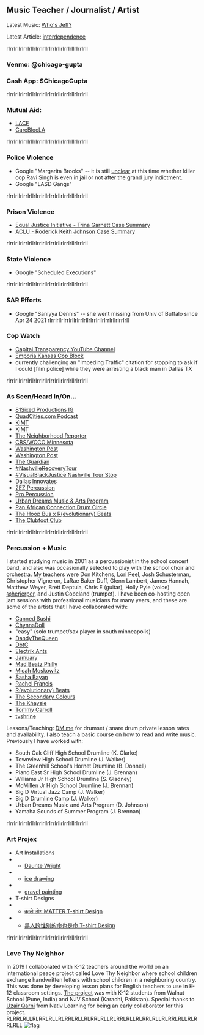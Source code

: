 ## Music Teacher / Journalist / Artist 

Latest Music: [Who's Jeff?](https://soundcloud.com/user-564203548/whos-jeff)

Latest Article: [interdependence](https://chicagogupta.medium.com/interdependence-955a475f322a)

rlrrlrllrlrrlrllrlrrlrllrlrrlrllrlrrlrllrlrrlrll
### Venmo: @chicago-gupta 
### Cash App: $ChicagoGupta

rlrrlrllrlrrlrllrlrrlrllrlrrlrllrlrrlrllrlrrlrll
### Mutual Aid: 
+ [LACF](https://linktr.ee/lacommunityfridge)
+ [CareBlocLA](https://www.instagram.com/careblocla/)

rlrrlrllrlrrlrllrlrrlrllrlrrlrllrlrrlrllrlrrlrll
### Police Violence
+ Google "Margarita Brooks" -- it is still [unclear](https://twitter.com/ChicagoGupta/status/1393246301077262338?s=20) at this time whether killer cop Ravi Singh is even in jail or not after the grand jury indictment.
+ Google "LASD Gangs"

rlrrlrllrlrrlrllrlrrlrllrlrrlrllrlrrlrllrlrrlrll
### Prison Violence
+ [Equal Justice Initiative - Trina Garnett Case Summary](https://eji.org/cases/trina-garnett/)
+ [ACLU - Roderick Keith Johnson Case Summary](https://www.prisonlegalnews.org/news/2006/sep/15/sexually-abused-texas-prisoner-loses-federal-lawsuit-returns-to-prison/)


rlrrlrllrlrrlrllrlrrlrllrlrrlrllrlrrlrllrlrrlrll
### State Violence
+ Google "Scheduled Executions"


rlrrlrllrlrrlrllrlrrlrllrlrrlrllrlrrlrllrlrrlrll
### SAR Efforts 
+ Google "Saniyya Dennis" -- she went missing from Univ of Buffalo since Apr 24 2021
rlrrlrllrlrrlrllrlrrlrllrlrrlrllrlrrlrllrlrrlrll
### Cop Watch
+ [Capital Transparency YouTube Channel](https://www.youtube.com/channel/UCETyrq7Sk-U7hSoSIbrRIcQ)
+ [Emporia Kansas Cop Block](https://www.youtube.com/channel/UCaWSjKF3N9EE3w-cWq9Q27Q)
+ currently challenging an "Impeding Traffic" citation for stopping to ask if I could [film police] while they were arresting a black man in Dallas TX


rlrrlrllrlrrlrllrlrrlrllrlrrlrllrlrrlrllrlrrlrll
### As Seen/Heard In/On...
+ [81Sixed Productions IG](https://www.instagram.com/p/CNQ18AphVRa/)
+ [QuadCities.com Podcast](https://www.quadcities.com/shows/qcuncut/qc-uncut-chicago-taysha-music-teacher-journalist-artist-episode-102/)
+ [KIMT](https://www.kimt.com/content/video/574046572.html)
+ [KIMT](https://www.kimt.com/content/news/Activist-raises-awareness-about-Chauvins-trial-asks-community-to-pay-attention-574043291.html)
+ [The Neighborhood Reporter](https://www.instagram.com/tv/CMxyW0PnRu0/?igshid=50kcygu1w3p4)
+ [CBS/WCCO Minnesota](https://minnesota.cbslocal.com/video/5413967-messages-of-hope-at-wheels-of-justice-art-installation/)
+ [Washington Post](https://www.washingtonpost.com/politics/2021/02/04/virginia-may-abolish-death-penalty-theres-racist-history-why-few-jurisdictions-use-it-most/)
+ [Washington Post](https://www.washingtonpost.com/opinions/the-death-penalty-is-in-the-death-throes/2021/02/05/e332c23e-67cb-11eb-8c64-9595888caa15_story.html)
+ [The Guardian](https://www.theguardian.com/us-news/2021/jan/23/biden-democrats-death-row-sentences-prisoner)
+ [#NashvilleRecoveryTour](https://www.instagram.com/p/CDmrIOYgICQ/)
+ [#VisualBlackJustice Nashville Tour Stop](https://www.instagram.com/p/CM9-mYcH9yR/)
+ [Dallas Innovates](https://dallasinnovates.com/voices-chirag-gupta-reinventing-the-k-12-classroom-in-2020/)
+ [2EZ Percussion](https://www.instagram.com/p/B_8XxIVgS5z/)
+ [Pro Percussion](https://www.youtube.com/watch?v=FVFJuaCJlPQ)
+ [Urban Dreams Music & Arts Program](https://www.instagram.com/p/CC7buRYnFuY/)
+ [Pan African Connection Drum Circle](https://www.instagram.com/tv/CI0s2uGl4iZ/)
+ [The Hoop Bus x R(evolutionary) Beats](https://www.instagram.com/p/CET3UexH8ll/)
+ [The Clubfoot Club](https://clubfootclub.org/stories/bilateral-clubfoot-born-1989/)

rlrrlrllrlrrlrllrlrrlrllrlrrlrllrlrrlrllrlrrlrll
### Percussion + Music

I started studying music in 2001 as a percussionist in the school concert band, and also was occasionally selected to play with the school choir and orchestra. My teachers were Don Kitchens, [Lori Peel](https://www.turrentinejacksonmorrow.com/obituaries/lori-peel-42317), Josh Schusterman, Christopher Vigneron, LaRae Baker Duff, Glenn Lambert, James Hannah, Matthew Weyer, Brett Deptula, Chris E (guitar), Holly Pyle (voice) [@herjerper](https://www.tiktok.com/@herjerper?), and Justin Copeland (trumpet). I have been co-hosting open jam sessions with professional musicians for many years, and these are some of the artists that I have collaborated with: 


+ [Canned Sushi](https://www.instagram.com/sushi_in_a_can/)
+ [ChynnaDoll](https://www.instagram.com/chynnadolltm/)
+ "easy" (solo trumpet/sax player in south minneapolis)
+ [DandyTheQueen](https://www.instagram.com/dandythequeen/)
+ [DotC](https://soundcloud.com/dawn-of-the-computer)
+ [Electrik Ants](https://www.instagram.com/electrikants/)
+ [Jamuary](https://soundcloud.com/jhliberty/tracks)
+ [Mad Beatz Philly](https://www.instagram.com/p/CDj7xNCA75N/)
+ [Micah Moskowitz](https://www.instagram.com/p/CM9-mYcH9yR/)
+ [Sasha Bayan](https://soundcloud.com/sashabayan/)
+ [Rachel Francis](https://www.instagram.com/rachelfrancismusic/)
+ [R(evolutionary) Beats](https://www.instagram.com/r.beats_/)
+ [The Secondary Colours](https://www.instagram.com/p/BwDK-DPHHnR/)
+ [The Khaysie](https://www.instagram.com/p/CMp5AdPhFu_/)
+ [Tommy Carroll](https://soundcloud.com/tommy-carroll-5)
+ [tvshrine](https://www.instagram.com/tvshrine/)


Lessons/Teaching: [DM me](https://www.instagram.com/snares_on/) for drumset / snare drum private lesson rates and availability. I also teach a basic course on how to read and write music. Previously I have worked with: 
+ South Oak Cliff High School Drumline (K. Clarke)
+ Townview High School Drumline (J. Walker)
+ The Greenhill School's Hornet Drumline (B. Donnell)
+ Plano East Sr High School Drumline (J. Brennan)
+ Williams Jr High School Drumline (S. Gladney)
+ McMillen Jr High School Drumline (J. Brennan)
+ Big D Virtual Jazz Camp (J. Walker)
+ Big D Drumline Camp (J. Walker) 
+ Urban Dreams Music and Arts Program (D. Johnson)
+ Yamaha Sounds of Summer Program (J. Brennan)


rlrrlrllrlrrlrllrlrrlrllrlrrlrllrlrrlrllrlrrlrll
### Art Projex

+ Art Installations
+ + [Daunte Wright](https://www.instagram.com/p/CO1PbDiggfo/)
+ + [ice drawing](https://www.instagram.com/p/CKJpWDvnD9y/)
+ + [gravel painting](https://twitter.com/ChicagoGupta/status/1393232807175069698?s=20)
+ T-shirt Designs
+ + [काले लोग MATTER T-shirt Design](https://carryonthreads.com/product/black-lives-matter-hindi-text-t-shirt/)
+ + [黑人跨性别的命也是命 T-shirt Design](https://carryonthreads.com/product/black-trans-lives-matter-mens-heavyweight-tee/)

rlrrlrllrlrrlrllrlrrlrllrlrrlrllrlrrlrllrlrrlrll
### Love Thy Neighbor

In 2019 I collaborated with K-12 teachers around the world on an international peace project called Love Thy Neighbor where school children exchange handwritten letters with school children in a neighboring country. This was done by developing lesson plans for English teachers to use in K-12 classroom settings.  [The project](https://www.facebook.com/walnutedu/posts/2436345716437948) was with K-12 students from Walnut School (Pune, India) and NJV School (Karachi, Pakistan). Special thanks to [Uzair Qarni](https://www.linkedin.com/public-profile/in/uqarni?) from Nativ Learning for being an early collaborator for this project.
RLRRLRLLRLRRLRLLRLRRLRLLRLRRLRLLRLRRLRLLRLRRLRLLRLRRLRLLRLRRLRLL
![flag](https://pbs.twimg.com/media/EkyEwkbVgAAWP78?format=png)
